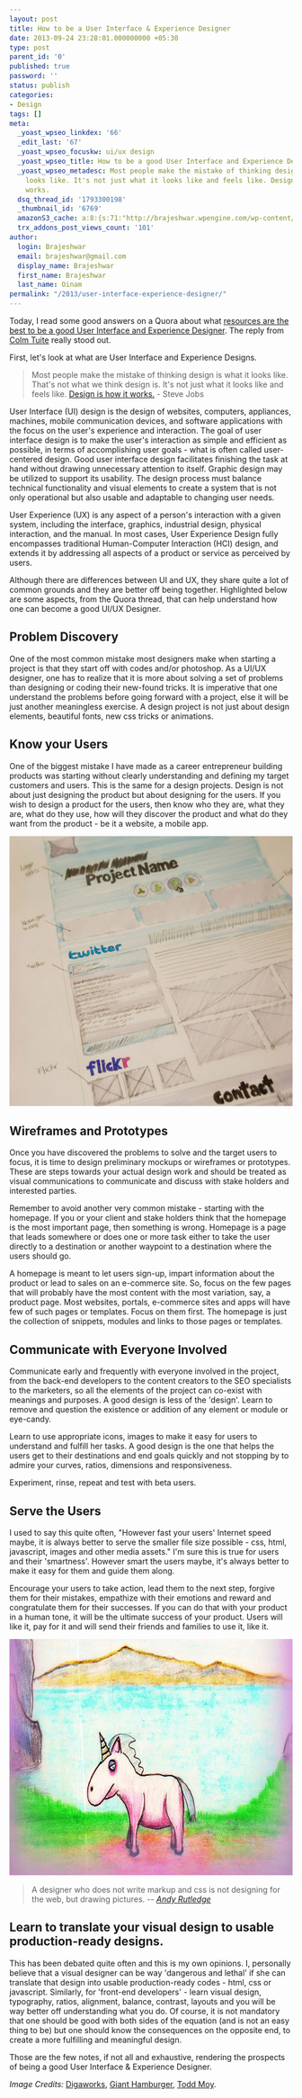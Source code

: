 ```yaml
---
layout: post
title: How to be a User Interface & Experience Designer
date: 2013-09-24 23:28:01.000000000 +05:30
type: post
parent_id: '0'
published: true
password: ''
status: publish
categories:
- Design
tags: []
meta:
  _yoast_wpseo_linkdex: '66'
  _edit_last: '67'
  _yoast_wpseo_focuskw: ui/ux design
  _yoast_wpseo_title: How to be a good User Interface and Experience Designer
  _yoast_wpseo_metadesc: Most people make the mistake of thinking design is what it
    looks like. It's not just what it looks like and feels like. Design is how it
    works.
  dsq_thread_id: '1793300198'
  _thumbnail_id: '6769'
  amazonS3_cache: a:8:{s:71:"http://brajeshwar.wpengine.com/wp-content/uploads/website-wireframe.jpg";i:6734;s:68:"http://brajeshwar.wpengine.com/wp-content/uploads/unicorn-sketch.jpg";i:6736;s:79:"http://brajeshwar.wpengine.com/wp-content/uploads/website-wireframe-600x360.jpg";i:6734;s:76:"http://brajeshwar.wpengine.com/wp-content/uploads/unicorn-sketch-640x336.jpg";i:6736;s:63:"https://brajeshwar.com/wp-content/uploads/website-wireframe.jpg";i:6734;s:71:"https://brajeshwar.com/wp-content/uploads/website-wireframe-600x360.jpg";i:6734;s:60:"https://brajeshwar.com/wp-content/uploads/unicorn-sketch.jpg";i:6736;s:68:"https://brajeshwar.com/wp-content/uploads/unicorn-sketch-640x336.jpg";i:6736;}
  trx_addons_post_views_count: '101'
author:
  login: Brajeshwar
  email: brajeshwar@gmail.com
  display_name: Brajeshwar
  first_name: Brajeshwar
  last_name: Oinam
permalink: "/2013/user-interface-experience-designer/"
---
```

<p>Today, I read some good answers on a Quora about what <a href="https://www.quora.com/What-are-the-best-resources-for-learning-bleeding-edge-web-UI-and-UX-design">resources are the best to be a good User Interface and Experience Designer</a>. The reply from <a href="http://www.colmtuite.com/">Colm Tuite</a> really stood out.</p>
<p>First, let's look at what are User Interface and Experience Designs.</p>
<blockquote class="alignleft"><p>Most people make the mistake of thinking design is what it looks like. That's not what we think design is. It's not just what it looks like and feels like. <a href="http://ia.net/blog/design-is-how-it-works/">Design is how it works.</a> - Steve Jobs</p></blockquote>
<p>User Interface (UI) design is the design of websites, computers, appliances, machines, mobile communication devices, and software applications with the focus on the user's experience and interaction. The goal of user interface design is to make the user's interaction as simple and efficient as possible, in terms of accomplishing user goals - what is often called user-centered design. Good user interface design facilitates finishing the task at hand without drawing unnecessary attention to itself. Graphic design may be utilized to support its usability. The design process must balance technical functionality and visual elements to create a system that is not only operational but also usable and adaptable to changing user needs.</p>
<p>User Experience (UX) is any aspect of a person's interaction with a given system, including the interface, graphics, industrial design, physical interaction, and the manual. In most cases, User Experience Design fully encompasses traditional Human-Computer Interaction (HCI) design, and extends it by addressing all aspects of a product or service as perceived by users.</p>
<p><!--more--></p>
<p>Although there are differences between UI and UX, they share quite a lot of common grounds and they are better off being together. Highlighted below are some aspects, from the Quora thread, that can help understand how one can become a good UI/UX Designer.</p>
<h2>Problem Discovery</h2>
<p>One of the most common mistake most designers make when starting a project is that they start off with codes and/or photoshop. As a UI/UX designer, one has to realize that it is more about solving a set of problems than designing or coding their new-found tricks. It is imperative that one understand the problems before going forward with a project, else it will be just another meaningless exercise. A design project is not just about design elements, beautiful fonts, new css tricks or animations.</p>
<h2>Know your Users</h2>
<p>One of the biggest mistake I have made as a career entrepreneur building products was starting without clearly understanding and defining my target customers and users. This is the same for a design projects. Design is not about just designing the product but about designing for the users. If you wish to design a product for the users, then know who they are, what they are, what do they use, how will they discover the product and what do they want from the product - be it a website, a mobile app.</p>
<p><img src="/static/2013/09/website-wireframe.jpg" alt="website wireframe" width="800" height="480" class="alignnone size-full wp-image-6734" /></p>
<h2>Wireframes and Prototypes</h2>
<p>Once you have discovered the problems to solve and the target users to focus, it is time to design preliminary mockups or wireframes or prototypes. These are steps towards your actual design work and should be treated as visual communications to communicate and discuss with stake holders and interested parties.</p>
<p>Remember to avoid another very common mistake - starting with the homepage. If you or your client and stake holders think that the homepage is the most important page, then something is wrong. Homepage is a page that leads somewhere or does one or more task either to take the user directly to a destination or another waypoint to a destination where the users should go.</p>
<p>A homepage is meant to let users sign-up, impart information about the product or lead to sales on an e-commerce site. So, focus on the few pages that will probably have the most content with the most variation, say, a product page. Most websites, portals, e-commerce sites and apps will have few of such pages or templates. Focus on them first. The homepage is just the collection of snippets, modules and links to those pages or templates.</p>
<h2>Communicate with Everyone Involved</h2>
<p>Communicate early and frequently with everyone involved in the project, from the back-end developers to the content creators to the SEO specialists to the marketers, so all the elements of the project can co-exist with meanings and purposes. A good design is less of the 'design'. Learn to remove and question the existence or addition of any element or module or eye-candy.</p>
<p>Learn to use appropriate icons, images to make it easy for users to understand and fulfill her tasks. A good design is the one that helps the users get to their destinations and end goals quickly and not stopping by to admire your curves, ratios, dimensions and responsiveness.</p>
<p>Experiment, rinse, repeat and test with beta users.</p>
<h2>Serve the Users</h2>
<p>I used to say this quite often, "However fast your users' Internet speed maybe, it is always better to serve the smaller file size possible - css, html, javascript, images and other media assets." I'm sure this is true for users and their 'smartness'. However smart the users maybe, it's always better to make it easy for them and guide them along.</p>
<p>Encourage your users to take action, lead them to the next step, forgive them for their mistakes, empathize with their emotions and reward and congratulate them for their successes. If you can do that with your product in a human tone, it will be the ultimate success of your product. Users will like it, pay for it and will send their friends and families to use it, like it.</p>
<p><img src="/static/2013/09/unicorn-sketch.jpg" alt="Unicorn" width="800" height="420" class="alignnone size-full wp-image-6736" /></p>
<blockquote class="alignright"><p>A designer who does not write markup and css is not designing for the web, but drawing pictures. -- <em><a href="http://andyrutledge.com/">Andy Rutledge</a></em></p></blockquote>
<h2>Learn to translate your visual design to usable production-ready designs.</h2>
<p>This has been debated quite often and  this is my own opinions. I, personally believe that a visual designer can be way 'dangerous and lethal' if she can translate that design into usable production-ready codes - html, css or javascript. Similarly, for 'front-end developers' - learn visual design, typography, ratios, alignment, balance, contrast, layouts and you will be way better off understanding what you do. Of course, it is not mandatory that one should be good with both sides of the equation (and is not an easy thing to be) but one should know the consequences on the opposite end, to create a more fulfilling and meaningful design.</p>
<p>Those are the few notes, if not all and exhaustive,  rendering the prospects of being a good User Interface & Experience Designer.</p>
<p><em>Image Credits:</em> <a href="http://www.flickr.com/photos/digaworks/">Digaworks</a>, <a href="http://www.flickr.com/photos/gianthamburger/">Giant Hamburger</a>, <a href="http://www.flickr.com/photos/toddmoy/">Todd Moy</a>.</p>
